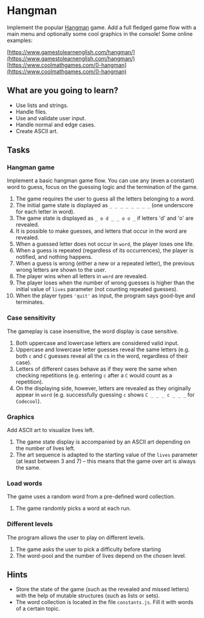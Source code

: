 # Hangman

Implement the popular [Hangman](https://en.wikipedia.org/wiki/Hangman_(game)) game. Add a full fledged game flow with a main menu and optionally some cool graphics in the console! Some online examples:

[https://www.gamestolearnenglish.com/hangman/](https://www.gamestolearnenglish.com/hangman/)
[https://www.coolmathgames.com/0-hangman](https://www.coolmathgames.com/0-hangman)

## What are you going to learn?

* Use lists and strings.
* Handle files.
* Use and validate user input.
* Handle normal and edge cases.
* Create ASCII art.

## Tasks

### Hangman game
Implement a basic hangman game flow. You can use any (even a constant) word to guess, focus on the guessing logic and the termination of the game.

1. The game requires the user to guess all the letters belonging to a word.
2. The initial game state is displayed as `_ _ _ _ _ _ _ _` (one underscore for each letter in word).
3. The game state is displayed as `_ o d _ _ o o _` if letters 'd' and 'o' are revealed.
4. It is possible to make guesses, and letters that occur in the word are revealed.
5. When a guessed letter does not occur in `word`, the player loses one life.
6. When a guess is repeated (regardless of its occurrences), the player is notified, and nothing happens.
7. When a guess is wrong (either a new or a repeated letter), the previous wrong letters are shown to the user.
8. The player wins when all letters in `word` are revealed.
9. The player loses when the number of wrong guesses is higher than the initial value of `lives` parameter (not counting repeated guesses).
10. When the player types `'quit'` as input, the program says good-bye and terminates.

### Case sensitivity
The gameplay is case insensitive, the word display is case sensitive.

1. Both uppercase and lowercase letters are considered valid input.
2. Uppercase and lowercase letter guesses reveal the same letters (e.g. both `c` and `C` guesses reveal all the `c`s in the word, regardless of their case).
3. Letters of different cases behave as if they were the same when checking repetitions (e.g. entering `c` after a `C` would count as a repetition).
4. On the displaying side, however, letters are revealed as they originally appear in `word` (e.g. successfully guessing `c` shows `C _ _ _ c _ _ _` for `Codecool`).

### Graphics
Add ASCII art to visualize lives left.

1. The game state display is accompanied by an ASCII art depending on the number of lives left.
2. The art sequence is adapted to the starting value of the `lives` parameter (at least between 3 and 7) – this means that the game over art is always the same.

### Load words
The game uses a random word from a pre-defined word collection.

1. The game randomly picks a word at each run.

### Different levels
The program allows the user to play on different levels.

1. The game asks the user to pick a difficulty before starting
2. The word-pool and the number of lives depend on the chosen level.

## Hints
* Store the state of the game (such as the revealed and missed letters) with the help of mutable structures (such as lists or sets).
* The word collection is located in the file `constants.js`. Fill it with words of a certain topic.
